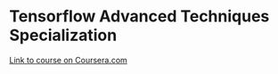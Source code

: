 # Tensorflow Advanced Techniques Specialization
[Link to course on Coursera.com](https://www.coursera.org/specializations/tensorflow-advanced-techniques)

